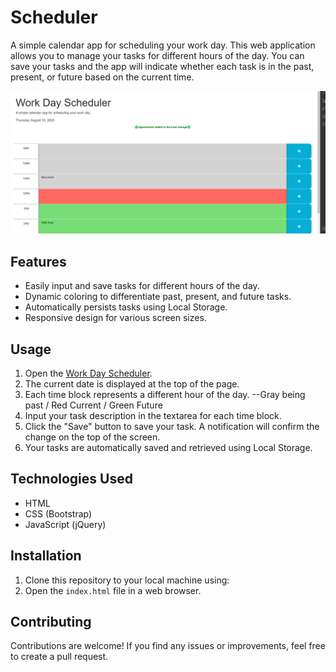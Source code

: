 # Scheduler

A simple calendar app for scheduling your work day. This web application allows you to manage your tasks for different hours of the day. You can save your tasks and the app will indicate whether each task is in the past, present, or future based on the current time.

![Screenshot](Assets/screenshot.png)

## Features

- Easily input and save tasks for different hours of the day.
- Dynamic coloring to differentiate past, present, and future tasks.
- Automatically persists tasks using Local Storage.
- Responsive design for various screen sizes.

## Usage

1. Open the [Work Day Scheduler](lrosa0126.github.io/Scheduler/).
2. The current date is displayed at the top of the page.
3. Each time block represents a different hour of the day.
--Gray being past / Red Current / Green Future
4. Input your task description in the textarea for each time block.
5. Click the "Save" button to save your task. A notification will confirm the change on the top of the screen.
7. Your tasks are automatically saved and retrieved using Local Storage.

## Technologies Used

- HTML
- CSS (Bootstrap)
- JavaScript (jQuery)


## Installation

1. Clone this repository to your local machine using:
2. Open the `index.html` file in a web browser.

## Contributing

Contributions are welcome! If you find any issues or improvements, feel free to create a pull request.

